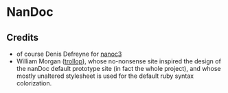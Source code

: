 # NanDoc

## Credits

  * of course Denis Defreyne for [nanoc3](http://nanoc.stoneship.org/)
  * William Morgan ([trollop](http://trollop.rubyforge.org/)), whose no-nonsense site inspired the design of the nanDoc default prototype site (in fact the whole project), and whose mostly unaltered stylesheet is used for the default ruby syntax colorization.
